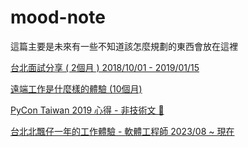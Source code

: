 # mood-note

這篇主要是未來有一些不知道該怎麼規劃的東西會放在這裡

[台北面試分享 ( 2個月 )  2018/10/01 - 2019/01/15](https://github.com/twtrubiks/mood-note/tree/master/interview_20190117)

[遠端工作是什麼樣的體驗 (10個月)](https://github.com/twtrubiks/mood-note/tree/master/remote_working_experience)

[PyCon Taiwan 2019 心得 - 非技術文 :book:](https://github.com/twtrubiks/mood-note/tree/master/pycon2019)

[台北北飄仔一年的工作體驗 - 軟體工程師 2023/08 ~ 現在](https://github.com/twtrubiks/mood-note/tree/master/about_one_year_working_in_taipei)